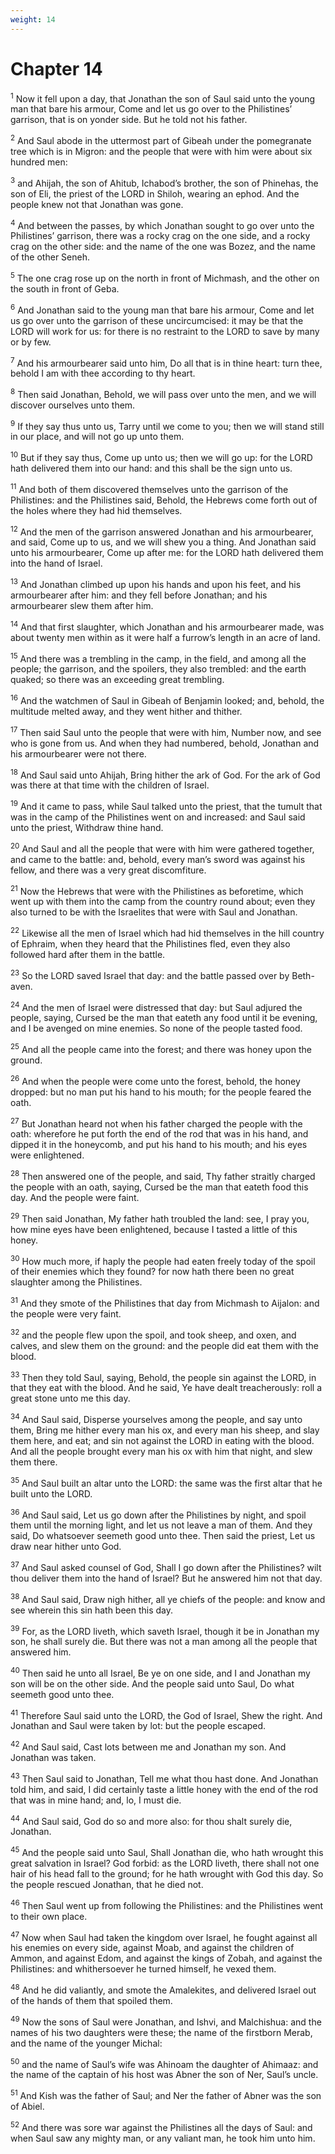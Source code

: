 ```yaml
---
weight: 14
---
```


# Chapter 14

<sup>1</sup> Now it fell upon a day, that Jonathan the son of Saul said unto the young man that bare his armour, Come and let us go over to the Philistines’ garrison, that is on yonder side. But he told not his father. 

<sup>2</sup> And Saul abode in the uttermost part of Gibeah under the pomegranate tree which is in Migron: and the people that were with him were about six hundred men: 

<sup>3</sup> and Ahijah, the son of Ahitub, Ichabod’s brother, the son of Phinehas, the son of Eli, the priest of the LORD in Shiloh, wearing an ephod. And the people knew not that Jonathan was gone. 

<sup>4</sup> And between the passes, by which Jonathan sought to go over unto the Philistines’ garrison, there was a rocky crag on the one side, and a rocky crag on the other side: and the name of the one was Bozez, and the name of the other Seneh. 

<sup>5</sup> The one crag rose up on the north in front of Michmash, and the other on the south in front of Geba. 

<sup>6</sup> And Jonathan said to the young man that bare his armour, Come and let us go over unto the garrison of these uncircumcised: it may be that the LORD will work for us: for there is no restraint to the LORD to save by many or by few. 

<sup>7</sup> And his armourbearer said unto him, Do all that is in thine heart: turn thee, behold I am with thee according to thy heart. 

<sup>8</sup> Then said Jonathan, Behold, we will pass over unto the men, and we will discover ourselves unto them. 

<sup>9</sup> If they say thus unto us, Tarry until we come to you; then we will stand still in our place, and will not go up unto them. 

<sup>10</sup> But if they say thus, Come up unto us; then we will go up: for the LORD hath delivered them into our hand: and this shall be the sign unto us. 

<sup>11</sup> And both of them discovered themselves unto the garrison of the Philistines: and the Philistines said, Behold, the Hebrews come forth out of the holes where they had hid themselves. 

<sup>12</sup> And the men of the garrison answered Jonathan and his armourbearer, and said, Come up to us, and we will shew you a thing. And Jonathan said unto his armourbearer, Come up after me: for the LORD hath delivered them into the hand of Israel. 

<sup>13</sup> And Jonathan climbed up upon his hands and upon his feet, and his armourbearer after him: and they fell before Jonathan; and his armourbearer slew them after him. 

<sup>14</sup> And that first slaughter, which Jonathan and his armourbearer made, was about twenty men within as it were half a furrow’s length in an acre of land. 

<sup>15</sup> And there was a trembling in the camp, in the field, and among all the people; the garrison, and the spoilers, they also trembled: and the earth quaked; so there was an exceeding great trembling. 

<sup>16</sup> And the watchmen of Saul in Gibeah of Benjamin looked; and, behold, the multitude melted away, and they went hither and thither. 

<sup>17</sup> Then said Saul unto the people that were with him, Number now, and see who is gone from us. And when they had numbered, behold, Jonathan and his armourbearer were not there. 

<sup>18</sup> And Saul said unto Ahijah, Bring hither the ark of God. For the ark of God was there at that time with the children of Israel. 

<sup>19</sup> And it came to pass, while Saul talked unto the priest, that the tumult that was in the camp of the Philistines went on and increased: and Saul said unto the priest, Withdraw thine hand. 

<sup>20</sup> And Saul and all the people that were with him were gathered together, and came to the battle: and, behold, every man’s sword was against his fellow, and there was a very great discomfiture. 

<sup>21</sup> Now the Hebrews that were with the Philistines as beforetime, which went up with them into the camp from the country round about; even they also turned to be with the Israelites that were with Saul and Jonathan. 

<sup>22</sup> Likewise all the men of Israel which had hid themselves in the hill country of Ephraim, when they heard that the Philistines fled, even they also followed hard after them in the battle. 

<sup>23</sup> So the LORD saved Israel that day: and the battle passed over by Beth-aven. 

<sup>24</sup> And the men of Israel were distressed that day: but Saul adjured the people, saying, Cursed be the man that eateth any food until it be evening, and I be avenged on mine enemies. So none of the people tasted food. 

<sup>25</sup> And all the people came into the forest; and there was honey upon the ground. 

<sup>26</sup> And when the people were come unto the forest, behold, the honey dropped: but no man put his hand to his mouth; for the people feared the oath. 

<sup>27</sup> But Jonathan heard not when his father charged the people with the oath: wherefore he put forth the end of the rod that was in his hand, and dipped it in the honeycomb, and put his hand to his mouth; and his eyes were enlightened. 

<sup>28</sup> Then answered one of the people, and said, Thy father straitly charged the people with an oath, saying, Cursed be the man that eateth food this day. And the people were faint. 

<sup>29</sup> Then said Jonathan, My father hath troubled the land: see, I pray you, how mine eyes have been enlightened, because I tasted a little of this honey. 

<sup>30</sup> How much more, if haply the people had eaten freely today of the spoil of their enemies which they found? for now hath there been no great slaughter among the Philistines. 

<sup>31</sup> And they smote of the Philistines that day from Michmash to Aijalon: and the people were very faint. 

<sup>32</sup> and the people flew upon the spoil, and took sheep, and oxen, and calves, and slew them on the ground: and the people did eat them with the blood. 

<sup>33</sup> Then they told Saul, saying, Behold, the people sin against the LORD, in that they eat with the blood. And he said, Ye have dealt treacherously: roll a great stone unto me this day. 

<sup>34</sup> And Saul said, Disperse yourselves among the people, and say unto them, Bring me hither every man his ox, and every man his sheep, and slay them here, and eat; and sin not against the LORD in eating with the blood. And all the people brought every man his ox with him that night, and slew them there. 

<sup>35</sup> And Saul built an altar unto the LORD: the same was the first altar that he built unto the LORD. 

<sup>36</sup> And Saul said, Let us go down after the Philistines by night, and spoil them until the morning light, and let us not leave a man of them. And they said, Do whatsoever seemeth good unto thee. Then said the priest, Let us draw near hither unto God. 

<sup>37</sup> And Saul asked counsel of God, Shall I go down after the Philistines? wilt thou deliver them into the hand of Israel? But he answered him not that day. 

<sup>38</sup> And Saul said, Draw nigh hither, all ye chiefs of the people: and know and see wherein this sin hath been this day. 

<sup>39</sup> For, as the LORD liveth, which saveth Israel, though it be in Jonathan my son, he shall surely die. But there was not a man among all the people that answered him. 

<sup>40</sup> Then said he unto all Israel, Be ye on one side, and I and Jonathan my son will be on the other side. And the people said unto Saul, Do what seemeth good unto thee. 

<sup>41</sup> Therefore Saul said unto the LORD, the God of Israel, Shew the right. And Jonathan and Saul were taken by lot: but the people escaped. 

<sup>42</sup> And Saul said, Cast lots between me and Jonathan my son. And Jonathan was taken. 

<sup>43</sup> Then Saul said to Jonathan, Tell me what thou hast done. And Jonathan told him, and said, I did certainly taste a little honey with the end of the rod that was in mine hand; and, lo, I must die. 

<sup>44</sup> And Saul said, God do so and more also: for thou shalt surely die, Jonathan. 

<sup>45</sup> And the people said unto Saul, Shall Jonathan die, who hath wrought this great salvation in Israel? God forbid: as the LORD liveth, there shall not one hair of his head fall to the ground; for he hath wrought with God this day. So the people rescued Jonathan, that he died not. 

<sup>46</sup> Then Saul went up from following the Philistines: and the Philistines went to their own place. 

<sup>47</sup> Now when Saul had taken the kingdom over Israel, he fought against all his enemies on every side, against Moab, and against the children of Ammon, and against Edom, and against the kings of Zobah, and against the Philistines: and whithersoever he turned himself, he vexed them. 

<sup>48</sup> And he did valiantly, and smote the Amalekites, and delivered Israel out of the hands of them that spoiled them. 

<sup>49</sup> Now the sons of Saul were Jonathan, and Ishvi, and Malchishua: and the names of his two daughters were these; the name of the firstborn Merab, and the name of the younger Michal: 

<sup>50</sup> and the name of Saul’s wife was Ahinoam the daughter of Ahimaaz: and the name of the captain of his host was Abner the son of Ner, Saul’s uncle. 

<sup>51</sup> And Kish was the father of Saul; and Ner the father of Abner was the son of Abiel. 

<sup>52</sup> And there was sore war against the Philistines all the days of Saul: and when Saul saw any mighty man, or any valiant man, he took him unto him. 


